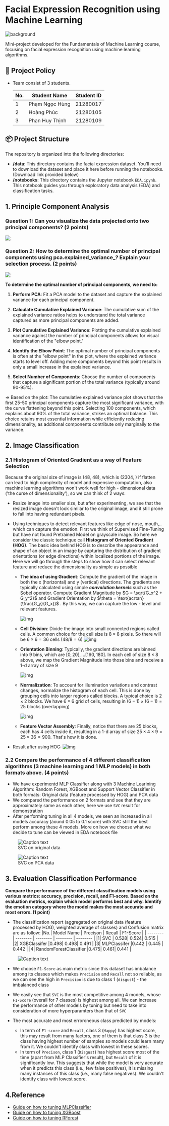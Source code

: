 # Facial Expression Recognition using Machine Learning
![background](./materials/electronics-12-02707-g001.png)

Mini-project developed for the Fundamentals of Machine Learning course, focusing on facial expression recognition using machine learning algorithms.

## 📑 Project Policy
- Team consist of 3 students.

    |No.| Student Name    | Student ID |
    | --------| -------- | ------- |
    |1|Phạm Ngọc Hùng|21280017|
    |2|Hoàng Phúc|21280105|
    |3|Phan Huy Thịnh|21280109|

## 📦 Project Structure

The repository is organized into the following directories:

- **/data**: This directory contains the facial expression dataset. You'll need to download the dataset and place it here before running the notebooks. (Download link provided below)
- **/notebooks**: This directory contains the Jupyter notebook ```EDA.ipynb```. This notebook guides you through exploratory data analysis (EDA) and classification tasks.

## 1. Principle Component Analysis

### **Question 1:** Can you visualize the data projected onto two principal components? (2 points)
![](./materials/pca_sample.png)


### **Question 2:** How to determine the optimal number of principal components using pca.explained_variance_? Explain your selection process. (2 points)

![](./materials/CEV.png)

**To determine the optimal number of principal components, we need to:**   
   1. **Perform PCA**: Fit a PCA model to the dataset and capture the explained variance for each principal component.
      
   2. **Calculate Cumulative Explained Variance**: The cumulative sum of the explained variance ratios helps to understand the total variance captured as more principal components are added.
   
   3. **Plot Cumulative Explained Variance**: Plotting the cumulative explained variance against the number of principal components allows for visual identification of the "elbow point."
   
   4. **Identify the Elbow Point**: The optimal number of principal components is often at the "elbow point" in the plot, where the explained variance starts to level off. Adding more components beyond this point results in only a small increase in the explained variance.

   5. **Select Number of Components**: Choose the number of components that capture a significant portion of the total variance (typically around 90-95%).

$\Longrightarrow$ Based on the plot: The cumulative explained variance plot shows that the first 25-50 principal components capture the most significant variance, with the curve flattening beyond this point. Selecting 100 components, which explains about 90% of the total variance, strikes an optimal balance. This choice retains most essential information while efficiently reducing dimensionality, as additional components contribute only marginally to the variance.

## 2. Image Classification

### 2.1 Histogram of Oriented Gradient as a way of Feature Selection
Because the original size of image is (48, 48), which is (2304, ) if flatten can lead to high complexity of model and expensive computation, also machine learning algorithms won't work well for high - dimensional data ('the curse of dimensionality'), so we can think of 2 ways:
  - Resize image into smaller size, but after experimenting, we see that the resized image doesn't look similar to the original image, and it still prone to fall into having redundant pixels.
  - Using techniques to detect relevant features like edge of nose, mouth,.. which can capture the emotion. First we think of Supervised Fine-Tuning but have not found  Pretrained Model on grayscale image. So here we consider the classic technique call **Histogram of Oriented Gradient (HOG)**. The basic idea behind HOG is to describe the appearance and shape of an object in an image by capturing the distribution of gradient orientations (or edge directions) within localized portions of the image. Here we will go through the steps to show how it can select relevant feature and reduce the dimensionality as simple as possible
    - **The idea of using Gradient**: Compute the gradient of the image in both the x (horizontal) and y (vertical) directions. The gradients are typically calculated using simple ***convolution kernels*** such as the Sobel operator. Compute Gradient Magnitude by $G = \sqrt{G_x^2 + G_y^2}$ and Gradient Orientation by $\theta = \text{acrtan}(\frac{G_y}{G_x})$ . By this way, we can capture the low - level and relevant features.

        ![img](./materials/conv_kernel.png)
    - **Cell Division**:  Divide the image into small connected regions called cells. A common choice for the cell size is $8 \times 8$ pixels. So there will be $6 \times 6 = 36$ cells ($48 / 8 = 6$)
        ![img](./materials/cell_division.png)
    - **Orientation Binning**: Typically, the gradient directions are binned into 9 bins, which are $[0, 20], ... [160, 180]$. In each cell of size $8 \times 8$ above, we map the Gradient Magnitude into those bins and receive a 1-d array of size 9 

        ![img](./materials/mapping_gradient_to_hist.png)

    - **Normalization**: To account for illumination variations and contrast changes, normalize the histogram of each cell. This is done by grouping cells into larger regions called blocks. A typical choice is $2 \times 2$ blocks. We have $6 \times 6$ grid of cells, resulting in $(6 - 1) \times (6 - 1) = 25$ blocks (overlapping)

        ![img](./materials/blocks.png)
    - **Feature Vector Assembly**: Finally, notice that there are 25 blocks, each has 4 cells inside it, resulting in a 1-d array of size $25 \times 4 \times 9 = 25 \times 36 = 900$. That's how it is done.

- Result after using HOG:
        ![img](./materials/hog.png)

### 2.2 Compare the performance of 4 different classification algorithms (3 machine learning and 1 MLP models) in both formats above. (4 points)

- We have experimentd MLP Classifier along with 3 Machine Learining Algorithm: Random Forest, XGBoost and Support Vector Classifier in both formats: Original data (feature processed by HOG) and PCA data
- We compared the performance on 2 formats and see that they are approximately same as each other, here we use ```SVC``` result for demonstration
- After performing tuning in all 4 models, we seen an increased in all models accuracy (ảound 0.05 to 0.1 score) with SVC still the best perform among these 4 models. More on how we choose what we decide to tune can be viewed in EDA notebook file

<figure>
  <img src="./materials/svc_original.png" alt="Caption text">
  <figcaption>SVC on original data</figcaption>
</figure>

<figure>
  <img src="./materials/svc_on_pca.png" alt="Caption text">
  <figcaption>SVC on PCA data</figcaption>
</figure>

## 3. Evaluation Classification Performance
**Compare the performance of the different classification models using various metrics: accuracy, precision, recall, and F1-score. Based on the evaluation metrics, explain which model performs best and why. Identify the emotion category where the model makes the most accurate and most errors. (1 point)**
- The classification report (aggregated on original data (feature processed by HOG), weighted average of classes) and Confusion matrix are as follow: 
    |No.| Model Name    | Precison | Recall | F1-Score | 
    | --------| -------- | -------- | -------- | -------- |
    |1| SVC | 0.528| 0.524| 0.515 |
    |2| XGBClassifer |0.498| 0.498| 0.491 |
    |3| MLPClassifer |0.442 | 0.445 | 0.442 | 
    |4| RandomForestClassifier |0.475| 0.461| 0.441 |

    
<figure>
  <img src="./materials/confusion_matrix.png" alt="Caption text">
  <figcaption></figcaption>
</figure>


- We choose ```F1-Score``` as main metric since this dataset has imbalance among its classes which makes ```Precision``` and ```Recall``` not so reliable, as we can see the high in ```Precision``` is due to class 1 (```disgust```) - the imbalanced class 
- We easily see that ```SVC``` is the most competitive among 4 models, whose ```F1-Score``` (overall for 7 classes) is highest among all. We can increase the performance of other models by tuning but need to take into consideration of more  hyperparamters than that of ```SVC```

- The most accurate and most erroroneous class predicted by models: 
    - In term of ```F1-score``` and ```Recall```, class 3 (```Happy```) has highest score, this may result from many factors, one of them is that class 3 is the class having highest number of samples so  models could learn many from it.  We couldn't identify class with lowest in these scores. 
    - In term of ```Precison```, class 1 (```Disgust```) has highest score most of the time (apart from MLP Classifier's result), but ```Recall``` of it is significantly low. This  suggests that while the model is very accurate when it predicts this class (i.e., few false positives), it is missing many instances of this class (i.e., many false negatives). We couldn't identify class with lowest score.


## 4.Reference

- [Guide on how to tuning MLPClassifier](medium.com/@cemanahuacstrategies/tuning-the-mlpclassifier-in-scikit-learn-to-outperform-classic-models-437b80d7687c)
- [Guide on how to tuning XGBoost](towardsdatascience.com/xgboost-fine-tune-and-optimize-your-model-23d996fab663)
- [Guide on how to tuning RForest](https://towardsdatascience.com/hyperparameter-tuning-the-random-forest-in-python-using-scikit-learn-28d2aa77dd74)
